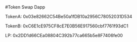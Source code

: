 #Token Swap Dapp

TokenA:
0x03e82662C54Be50a1fDB10a2956C78052031D534

TokenB:
0xC6E1cE975CF8cE7E0B56E917560cbf7761f93dC1

LP:
0x2DD1d66CEa08804C392b77ca665b5e8F7406fe00
